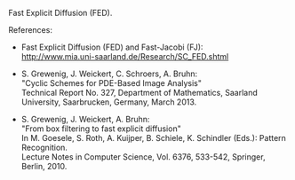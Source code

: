 Fast Explicit Diffusion (FED).

References:

* Fast Explicit Diffusion (FED) and Fast-Jacobi (FJ):  
  <http://www.mia.uni-saarland.de/Research/SC_FED.shtml>

* S. Grewenig, J. Weickert, C. Schroers, A. Bruhn:  
 "Cyclic Schemes for PDE-Based Image Analysis"  
  Technical Report No. 327, Department of Mathematics, Saarland University, Saarbrucken, Germany, March 2013.

* S. Grewenig, J. Weickert, A. Bruhn:  
  "From box filtering to fast explicit diffusion"  
  In M. Goesele, S. Roth, A. Kuijper, B. Schiele, K. Schindler (Eds.): Pattern Recognition.  
  Lecture Notes in Computer Science, Vol. 6376, 533-542, Springer, Berlin, 2010.